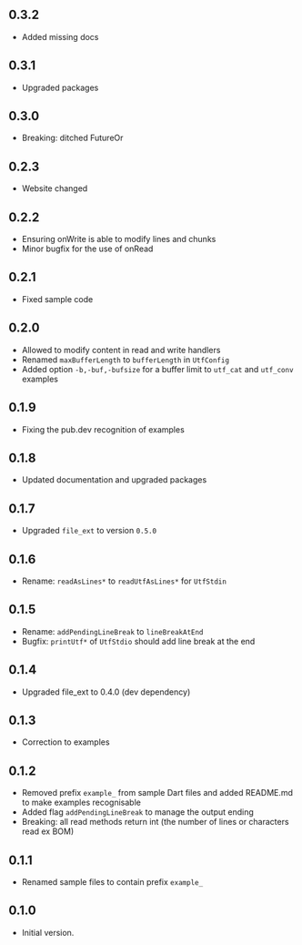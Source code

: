 ## 0.3.2

- Added missing docs

## 0.3.1

- Upgraded packages

## 0.3.0

- Breaking: ditched FutureOr

## 0.2.3

- Website changed

## 0.2.2

- Ensuring onWrite is able to modify lines and chunks
- Minor bugfix for the use of onRead

## 0.2.1

- Fixed sample code

## 0.2.0

- Allowed to modify content in read and write handlers
- Renamed `maxBufferLength` to `bufferLength` in `UtfConfig`
- Added option `-b,-buf,-bufsize` for a buffer limit to `utf_cat` and `utf_conv` examples

## 0.1.9

- Fixing the pub.dev recognition of examples

## 0.1.8

- Updated documentation and upgraded packages

## 0.1.7

- Upgraded `file_ext` to version `0.5.0`

## 0.1.6

- Rename: `readAsLines*` to `readUtfAsLines*` for `UtfStdin`

## 0.1.5

- Rename: `addPendingLineBreak` to `lineBreakAtEnd`
- Bugfix: `printUtf*` of `UtfStdio` should add line break at the end

## 0.1.4

- Upgraded file_ext to 0.4.0 (dev dependency)

## 0.1.3

- Correction to examples

## 0.1.2

- Removed prefix `example_` from sample Dart files and added README.md to make examples recognisable
- Added flag `addPendingLineBreak` to manage the output ending
- Breaking: all read methods return int (the number of lines or characters read ex BOM)

## 0.1.1

- Renamed sample files to contain prefix `example_`

## 0.1.0

- Initial version.
